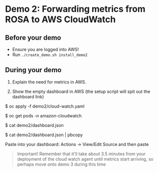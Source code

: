 # Demo 2: Forwarding metrics from ROSA to AWS CloudWatch

## Before your demo

- Ensure you are logged into AWS!
- Run `./create_demo.sh install_demo2`

## During your demo
1. Explain the need for metrics in AWS.

2. Show the empty dashboard in AWS (the setup script will spit out the dashboard link)

$ oc apply -f demo2/cloud-watch.yaml

$ oc get pods -n amazon-cloudwatch

$ cat demo2/dashboard.json

$ cat demo2/dashboard.json | pbcopy

Paste into your dashboard: Actions -> View/Edit Source and then paste

> Important! Remember that it'll take about 3.5 minutes from your deployment of the cloud watch agent until metrics start arriving, so perhaps move onto demo 3 during this time
